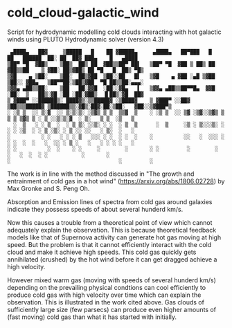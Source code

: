 # cold_cloud-galactic_wind
Script for hydrodynamic modelling cold clouds interacting with hot galactic winds using PLUTO Hydrodynamic solver (version 4.3)

```
 ▄████▄   ██▓     ▒█████   █    ██ ▓█████▄     ▄████▄   ██▀███   █    ██   ██████  ██░ ██  ██▓ ███▄    █   ▄████ 
▒██▀ ▀█  ▓██▒    ▒██▒  ██▒ ██  ▓██▒▒██▀ ██▌   ▒██▀ ▀█  ▓██ ▒ ██▒ ██  ▓██▒▒██    ▒ ▓██░ ██▒▓██▒ ██ ▀█   █  ██▒ ▀█▒
▒▓█    ▄ ▒██░    ▒██░  ██▒▓██  ▒██░░██   █▌   ▒▓█    ▄ ▓██ ░▄█ ▒▓██  ▒██░░ ▓██▄   ▒██▀▀██░▒██▒▓██  ▀█ ██▒▒██░▄▄▄░
▒▓▓▄ ▄██▒▒██░    ▒██   ██░▓▓█  ░██░░▓█▄   ▌   ▒▓▓▄ ▄██▒▒██▀▀█▄  ▓▓█  ░██░  ▒   ██▒░▓█ ░██ ░██░▓██▒  ▐▌██▒░▓█  ██▓
▒ ▓███▀ ░░██████▒░ ████▓▒░▒▒█████▓ ░▒████▓    ▒ ▓███▀ ░░██▓ ▒██▒▒▒█████▓ ▒██████▒▒░▓█▒░██▓░██░▒██░   ▓██░░▒▓███▀▒
░ ░▒ ▒  ░░ ▒░▓  ░░ ▒░▒░▒░ ░▒▓▒ ▒ ▒  ▒▒▓  ▒    ░ ░▒ ▒  ░░ ▒▓ ░▒▓░░▒▓▒ ▒ ▒ ▒ ▒▓▒ ▒ ░ ▒ ░░▒░▒░▓  ░ ▒░   ▒ ▒  ░▒   ▒ 
  ░  ▒   ░ ░ ▒  ░  ░ ▒ ▒░ ░░▒░ ░ ░  ░ ▒  ▒      ░  ▒     ░▒ ░ ▒░░░▒░ ░ ░ ░ ░▒  ░ ░ ▒ ░▒░ ░ ▒ ░░ ░░   ░ ▒░  ░   ░ 
░          ░ ░   ░ ░ ░ ▒   ░░░ ░ ░  ░ ░  ░    ░          ░░   ░  ░░░ ░ ░ ░  ░  ░   ░  ░░ ░ ▒ ░   ░   ░ ░ ░ ░   ░ 
░ ░          ░  ░    ░ ░     ░        ░       ░ ░         ░        ░           ░   ░  ░  ░ ░           ░       ░ 
░                                   ░         ░                                                                  
```

The work is in line with the method discussed in "The growth and entrainment of cold gas in a hot wind" (https://arxiv.org/abs/1806.02728) by Max Gronke and S. Peng Oh.

Absorption and Emission lines of spectra from cold gas around galaxies indicate they possess speeds of about several hunderd km/s. 

Now this causes a trouble from a theoretical point of view which cannot adequately explain the observation. This is because theoretical feedback models like that of Supernova activity can generate hot gas moving at high speed. But the problem is that it cannot efficiently interact with the cold cloud and make it achieve high speeds. This cold gas quickly gets annihilated (crushed) by the hot wind before it can get dragged achieve a high velocity. 

However mixed warm gas (moving with speeds of several hunderd km/s) depending on the prevailing physical condtions can cool efficiently to produce cold gas with high velocity over time which can explain the observation. This is illustrated in the work cited above. Gas clouds of sufficiently large size (few parsecs) can produce even higher amounts of (fast moving) cold gas than what it has started with initially.
